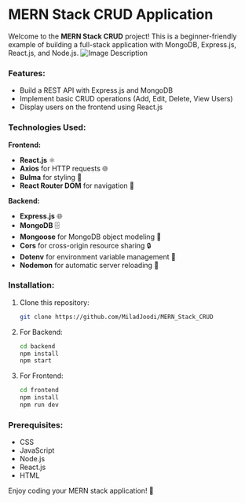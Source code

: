 
# MERN Stack CRUD Application

Welcome to the **MERN Stack CRUD** project! This is a beginner-friendly example of building a full-stack application with MongoDB, Express.js, React.js, and Node.js.
![Image Description](https://s32.picofile.com/file/8481455892/098.png)

### Features:
- Build a REST API with Express.js and MongoDB
- Implement basic CRUD operations (Add, Edit, Delete, View Users)
- Display users on the frontend using React.js

### Technologies Used:

**Frontend:**
- **React.js** ⚛️
- **Axios** for HTTP requests 🌐
- **Bulma** for styling 🎨
- **React Router DOM** for navigation 🧭

**Backend:**
- **Express.js** 🌐
- **MongoDB** 🗄️
- **Mongoose** for MongoDB object modeling 🔧
- **Cors** for cross-origin resource sharing 🔒
- **Dotenv** for environment variable management 🔑
- **Nodemon** for automatic server reloading 🔄

### Installation:

1. Clone this repository:
   ```bash
   git clone https://github.com/MiladJoodi/MERN_Stack_CRUD
   ```

2. For Backend:
   ```bash
   cd backend
   npm install
   npm start
   ```

3. For Frontend:
   ```bash
   cd frontend
   npm install
   npm run dev
   ```

### Prerequisites:
- CSS
- JavaScript
- Node.js
- React.js
- HTML

Enjoy coding your MERN stack application! 🚀
